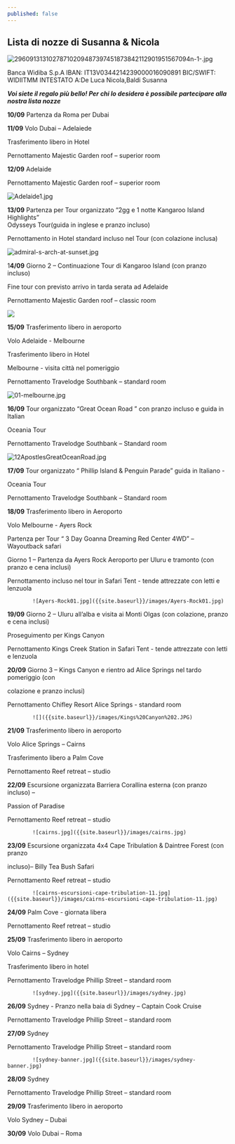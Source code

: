 ```yaml
---
published: false
---
```

## Lista di nozze di Susanna & Nicola

![29609131310278710209487397451873842112901951567094n-1-.jpg]({{site.baseurl}}/images/29609131310278710209487397451873842112901951567094n-1-.jpg)

Banca Widiba S.p.A
IBAN: IT13V0344214239000016090891
BIC/SWIFT: WIDIITMM
INTESTATO A:De Luca Nicola,Baldi Susanna

_**Voi siete il regalo più bello! Per chi lo desidera è possibile partecipare alla nostra lista nozze**_


**10/09**	Partenza da Roma per Dubai

**11/09**	Volo Dubai – Adelaiede
				
 Trasferimento libero in Hotel
			
 Pernottamento Majestic Garden roof – superior room

**12/09** 	Adelaide
			
  Pernottamento Majestic Garden roof – superior room
            
 ![Adelaide1.jpg]({{site.baseurl}}/images/Adelaide1.jpg)


**13/09** 	Partenza per Tour organizzato “2gg e 1 notte Kangaroo Island Highlights”  				
Odysseys Tour(guida in inglese e pranzo incluso)
			
Pernottamento in Hotel standard incluso nel Tour (con colazione inclusa)
            
![admiral-s-arch-at-sunset.jpg]({{site.baseurl}}/images/admiral-s-arch-at-sunset.jpg)


1**4/09**	Giorno 2 – Continuazione Tour di Kangaroo Island (con pranzo incluso)

Fine tour con previsto arrivo in tarda serata ad Adelaide

Pernottamento Majestic Garden roof – classic room
            
![]({{site.baseurl}}/images/seal%20bay.jpg)

**15/09**	Trasferimento libero in aeroporto

Volo Adelaide - Melbourne

Trasferimento libero in Hotel

Melbourne - visita città nel pomeriggio

Pernottamento Travelodge Southbank – standard room
            
![01-melbourne.jpg]({{site.baseurl}}/images/01-melbourne.jpg)


**16/09**	Tour organizzato “Great Ocean Road ” con pranzo incluso e guida in Italian

Oceania Tour

Pernottamento Travelodge Southbank – Standard room
            
![12ApostlesGreatOceanRoad.jpg]({{site.baseurl}}/images/12ApostlesGreatOceanRoad.jpg)

**17/09** 	Tour organizzato “ Phillip Island &amp; Penguin Parade” guida in Italiano - 	

Oceania Tour

Pernottamento Travelodge Southbank – Standard room


**18/09**	Trasferimento libero in Aeroporto


Volo Melbourne - Ayers Rock 

Partenza per Tour “ 3 Day Goanna Dreaming Red Center 4WD” – Wayoutback safari

Giorno 1 – Partenza da Ayers Rock Aeroporto per Uluru e tramonto (con pranzo e 				cena inclusi)

Pernottamento incluso nel tour in Safari Tent - tende attrezzate con letti e 				lenzuola
            
            ![Ayers-Rock01.jpg]({{site.baseurl}}/images/Ayers-Rock01.jpg)

**19/09** 	Giorno 2 – Uluru all’alba e visita ai Monti Olgas (con colazione, pranzo e cena inclusi)
			
Proseguimento per Kings Canyon
			
Pernottamento Kings Creek Station in Safari Tent - tende attrezzate con letti e 			lenzuola

**20/09** 	Giorno 3 – Kings Canyon e rientro ad Alice Springs nel tardo pomeriggio (con 	

colazione e pranzo inclusi)

Pernottamento Chifley Resort Alice Springs - standard room
            
            ![]({{site.baseurl}}/images/Kings%20Canyon%202.JPG)

**21/09** 	Trasferimento libero in aeroporto

Volo Alice Springs – Cairns

Trasferimento libero a Palm Cove

Pernottamento Reef retreat – studio

**22/09** 	Escursione organizzata Barriera Corallina esterna (con pranzo incluso) – 

Passion of Paradise

Pernottamento Reef retreat – studio
            
            ![cairns.jpg]({{site.baseurl}}/images/cairns.jpg)

**23/09** 	Escursione organizzata 4x4 Cape Tribulation &amp; Daintree Forest (con pranzo 

incluso)– Billy Tea Bush Safari

Pernottamento Reef retreat – studio
            
            ![cairns-escursioni-cape-tribulation-11.jpg]({{site.baseurl}}/images/cairns-escursioni-cape-tribulation-11.jpg)

**24/09** 	Palm Cove - giornata libera

Pernottamento Reef retreat – studio

**25/09**	Trasferimento libero in aeroporto

Volo Cairns – Sydney

Trasferimento libero in hotel

Pernottamento Travelodge Phillip Street – standard room
            
            ![sydney.jpg]({{site.baseurl}}/images/sydney.jpg)

**26/09**	Sydney - Pranzo nella baia di Sydney – Captain Cook Cruise

Pernottamento Travelodge Phillip Street – standard room

**27/09**	Sydney

Pernottamento Travelodge Phillip Street – standard room
            
            ![sydney-banner.jpg]({{site.baseurl}}/images/sydney-banner.jpg)

**28/09** 	Sydney

Pernottamento Travelodge Phillip Street – standard room

**29/09** 	Trasferimento libero in aeroporto

Volo Sydney – Dubai

**30/09** 	Volo Dubai – Roma

